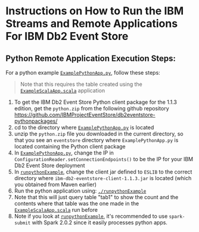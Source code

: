 # Instructions on How to Run the IBM Streams and Remote Applications For IBM Db2 Event Store

## Python Remote Application Execution Steps:

For a python example [`ExamplePythonApp.py`](ExamplePythonApp.py), follow these steps:

> Note that this requires the table created using the [`ExampleScalaApp.scala`](../ScalaApplication/ExampleScalaApp.scala) application

1. To get the IBM Db2 Event Store Python client package for the 1.1.3 edition, get the `python.zip` from the following github repository https://github.com/IBMProjectEventStore/db2eventstore-pythonpackages/
2. cd to the directory where [`ExamplePythonApp.py`](ExamplePythonApp.py) is located
3. unzip the `python.zip` file you downloaded in the current directory, so that you see an `eventstore` directory where `ExamplePythonApp.py` is located containing the Python client package
4. In [`ExamplePythonApp.py`](ExamplePythonApp.py), change the IP in `ConfigurationReader.setConnectionEndpoints()` to be the IP for your IBM Db2 Event Store deployment
5. In [`runpythonExample`](runpythonExample), change the client jar defined to `ESLIB` to the correct directory where `ibm-db2-eventstore-client-1.1.3.jar` is located (which you obtained from Maven earlier)
6. Run the python application using: [`./runpythonExample`](runpythonExample)
7. Note that this will just query table "tab1" to show the count and the contents where that table was the one made in the [`ExampleScalaApp.scala`](../ScalaApplication/ExampleScalaApp.scala) run before
8. Note if you look at [`runpythonExample`](runpythonExample), it's recommended to use `spark-submit` with Spark 2.0.2 since it easily processes python apps.

